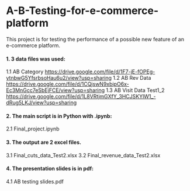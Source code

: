 # A-B-Testing-for-e-commerce-platform
This project is for testing the performance of a possible new feature of an e-commerce platform.

#### 1. 3 data files was used:
1.1 AB Category https://drive.google.com/file/d/1F7-jE-fOPEg-ytnbwG5YfsrbsoHau6u2/view?usp=sharing
1.2 AB Rev Data
https://drive.google.com/file/d/1CQjswN9xbipO6x-Ec3MnGcc7eSbEjFCE/view?usp=sharing
1.3 AB Visit Data Test1_2
https://drive.google.com/file/d/1L8VRtjmGXfY_3HCJSKYlW1_-dRug5LKJ/view?usp=sharing

 #### 2. The main script is in Python with .ipynb:
 2.1 Final_project.ipynb
 
 #### 3. The output are 2 excel files.
 3.1 Final_cuts_data_Test2.xlsx
 3.2 Final_revenue_data_Test2.xlsx
 
 #### 4. The presentation slides is in pdf:
 4.1 AB testing slides.pdf
 
